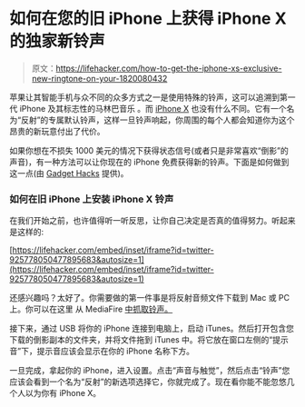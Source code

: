 # 如何在您的旧 iPhone 上获得 iPhone X 的独家新铃声

> 原文：<https://lifehacker.com/how-to-get-the-iphone-xs-exclusive-new-ringtone-on-your-1820080432>

苹果让其智能手机与众不同的众多方式之一是使用特殊的铃声，这可以追溯到第一代 iPhone 及其标志性的马林巴音乐 。而 [iPhone X](https://lifehacker.com/why-you-shouldnt-buy-the-iphone-x-at-launch-according-1819803348#_ga=2.232386655.1131600261.1509628339-1313785359.1499701416) 也没有什么不同。它有一个名为“反射”的专属默认铃声，这样一旦铃声响起，你周围的每个人都会知道你为这个昂贵的新玩意付出了代价。



如果你想在不损失 1000 美元的情况下获得状态信号(或者只是非常喜欢“倒影”的声音)，有一种方法可以让你现在的 iPhone 免费获得新的铃声。下面是如何做到这一点(由 [Gadget Hacks](https://smartphones.gadgethacks.com/how-to/get-iphone-xs-new-reflection-ringtone-any-iphone-0180888/) 提供)。

### 如何在旧 iPhone 上安装 iPhone X 铃声

在我们开始之前，也许值得听一听反思，让你自己决定是否真的值得努力。听起来是这样的:

 [https://lifehacker.com/embed/inset/iframe?id=twitter-925778050477895683&autosize=1](https://lifehacker.com/embed/inset/iframe?id=twitter-925778050477895683&autosize=1) 

还感兴趣吗？太好了。你需要做的第一件事是将反射音频文件下载到 Mac 或 PC 上。你可以在这里 从 MediaFire [中抓取铃声。](https://www.mediafire.com/file/63qt6oomj6xf0e8/Reflection.m4r)

接下来，通过 USB 将你的 iPhone 连接到电脑上，启动 iTunes。然后打开包含您下载的倒影副本的文件夹，并将文件拖到 iTunes 中。将它放在窗口左侧的“提示音”下，提示音应该会显示在你的 iPhone 名称下方。

一旦完成，拿起你的 iPhone，进入设置。点击“声音与触觉”，然后点击“铃声”您应该会看到一个名为“反射”的新选项选择它，你就完成了。现在看你能不能忽悠几个人以为你有 iPhone X。